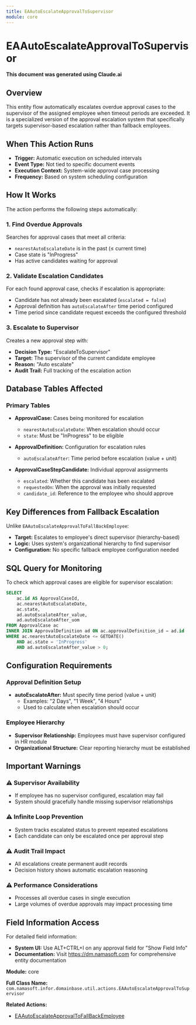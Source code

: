 ```yaml
---
title: EAAutoEscalateApprovalToSupervisor
module: core
---
```



<div class='entity-flows'>

# EAAutoEscalateApprovalToSupervisor

**This document was generated using Claude.ai**

## Overview

This entity flow automatically escalates overdue approval cases to the supervisor of the assigned employee when timeout periods are exceeded. It is a specialized version of the approval escalation system that specifically targets supervisor-based escalation rather than fallback employees.

## When This Action Runs

- **Trigger:** Automatic execution on scheduled intervals
- **Event Type:** Not tied to specific document events
- **Execution Context:** System-wide approval case processing
- **Frequency:** Based on system scheduling configuration

## How It Works

The action performs the following steps automatically:

### 1. Find Overdue Approvals
Searches for approval cases that meet all criteria:
- `nearestAutoEscalateDate` is in the past (≤ current time)
- Case state is "InProgress"
- Has active candidates waiting for approval

### 2. Validate Escalation Candidates
For each found approval case, checks if escalation is appropriate:
- Candidate has not already been escalated (`escalated = false`)
- Approval definition has `autoEscalateAfter` time period configured
- Time period since candidate request exceeds the configured threshold

### 3. Escalate to Supervisor
Creates a new approval step with:
- **Decision Type:** "EscalateToSupervisor"
- **Target:** The supervisor of the current candidate employee
- **Reason:** "Auto escalate" 
- **Audit Trail:** Full tracking of the escalation action

## Database Tables Affected

### Primary Tables
- **ApprovalCase:** Cases being monitored for escalation
  - `nearestAutoEscalateDate`: When escalation should occur
  - `state`: Must be "InProgress" to be eligible

- **ApprovalDefinition:** Configuration for escalation rules
  - `autoEscalateAfter`: Time period before escalation (value + unit)

- **ApprovalCaseStepCandidate:** Individual approval assignments
  - `escalated`: Whether this candidate has been escalated
  - `requestedOn`: When the approval was initially requested
  - `candidate_id`: Reference to the employee who should approve

## Key Differences from Fallback Escalation

Unlike `EAAutoEscalateApprovalToFallBackEmployee`:
- **Target:** Escalates to employee's direct supervisor (hierarchy-based)
- **Logic:** Uses system's organizational hierarchy to find supervisor
- **Configuration:** No specific fallback employee configuration needed

## SQL Query for Monitoring

To check which approval cases are eligible for supervisor escalation:

```sql
SELECT 
    ac.id AS ApprovalCaseId,
    ac.nearestAutoEscalateDate,
    ac.state,
    ad.autoEscalateAfter_value,
    ad.autoEscalateAfter_uom
FROM ApprovalCase ac
INNER JOIN ApprovalDefinition ad ON ac.approvalDefinition_id = ad.id
WHERE ac.nearestAutoEscalateDate <= GETDATE()
    AND ac.state = 'InProgress'
    AND ad.autoEscalateAfter_value > 0;
```

## Configuration Requirements

### Approval Definition Setup
- **autoEscalateAfter:** Must specify time period (value + unit)
  - Examples: "2 Days", "1 Week", "4 Hours"
  - Used to calculate when escalation should occur

### Employee Hierarchy
- **Supervisor Relationship:** Employees must have supervisor configured in HR module
- **Organizational Structure:** Clear reporting hierarchy must be established

## Important Warnings

### ⚠️ Supervisor Availability
- If employee has no supervisor configured, escalation may fail
- System should gracefully handle missing supervisor relationships

### ⚠️ Infinite Loop Prevention
- System tracks escalated status to prevent repeated escalations
- Each candidate can only be escalated once per approval step

### ⚠️ Audit Trail Impact
- All escalations create permanent audit records
- Decision history shows automatic escalation reasoning

### ⚠️ Performance Considerations
- Processes all overdue cases in single execution
- Large volumes of overdue approvals may impact processing time

## Field Information Access

For detailed field information:
- **System UI:** Use ALT+CTRL+I on any approval field for "Show Field Info"
- **Documentation:** Visit https://dm.namasoft.com for comprehensive entity documentation

**Module:** core

**Full Class Name:** `com.namasoft.infor.domainbase.util.actions.EAAutoEscalateApprovalToSupervisor`

**Related Actions:**
- [EAAutoEscalateApprovalToFallBackEmployee](EAAutoEscalateApprovalToFallBackEmployee.md)


</div>

